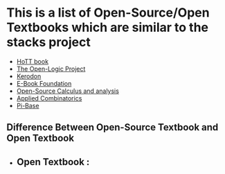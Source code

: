 # This is a list of Open-Source/Open Textbooks which are similar to the stacks project
- [HoTT book](https://homotopytypetheory.org/book/)
- [The Open-Logic Project](https://openlogicproject.org/) 
- [Kerodon](https://kerodon.net/)
- [E-Book Foundation](https://github.com/EbookFoundation/free-programming-books/blob/main/books/free-programming-books-subjects.md#mathematics)
- [Open-Source Calculus and analysis ](https://oscalculusandanalysis.ugent.be/#authors) 
- [Applied Combinatorics](https://www.appliedcombinatorics.org/appcomb/open-source/)
- [Pi-Base](https://github.com/pi-base/data)

## Difference Between Open-Source Textbook and Open Textbook

- Open Textbook : 
    - 
